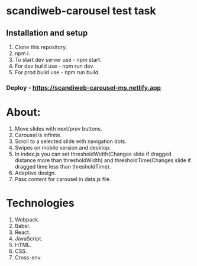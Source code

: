# scandiweb-carousel test task
## Installation and setup
1. Clone this repository.
2. npm i.
3. To start dev server use - npm start.
4. For dev build use - npm run dev.
5. For prod build use - npm run build.

### Deploy - https://scandiweb-carousel-ms.netlify.app

# About:
1. Move slides with next/prev buttons. 
2. Carousel is infinite.
3. Scroll to a selected slide with navigation dots.
4. Swipes on mobile version and desktop.
5. In index.js you can set thresholdWidth(Changes slide if dragged distance more than thresholdWidth) and thresholdTime(Changes slide if dragged time less than thresholdTime). 
6. Adaptive design.
7. Pass content for carousel in data.js file.

# Technologies
1. Webpack.
2. Babel.
3. React.
4. JavaScript.
5. HTML.
6. CSS.
7. Cross-env.